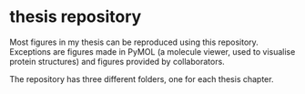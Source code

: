 # thesis repository

Most figures in my thesis can be reproduced using this repository. Exceptions are figures made in  PyMOL (a molecule viewer, used to visualise protein structures) and figures provided by collaborators.

The repository has three different folders, one for each thesis chapter. 
